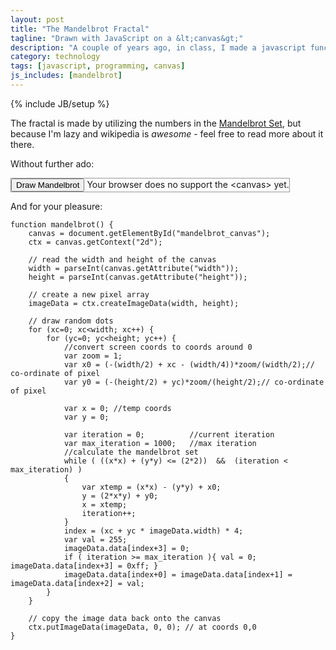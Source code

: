 ```yaml
---
layout: post
title: "The Mandelbrot Fractal"
tagline: "Drawn with JavaScript on a &lt;canvas&gt;"
description: "A couple of years ago, in class, I made a javascript function that draws the Mandelbrot Fractal."
category: technology
tags: [javascript, programming, canvas]
js_includes: [mandelbrot]
---
```

{% include JB/setup %}


<p>The fractal is made by utilizing the numbers in the <a href="http://en.wikipedia.org/wiki/Mandelbrot_set" title="Wikipedia on the Mandelbrot set">Mandelbrot Set</a>, but because I'm lazy and wikipedia is <em>awesome</em> - feel free to read more about it there.</p>

<p>Without further ado:</p>

<div style="border:1px solid #999;display:inline-block;margin:0;" >
    <button onclick="mandelbrot()">Draw Mandelbrot</button>
    <canvas id="mandelbrot_canvas" width="200" height="200">Your browser does no support the &lt;canvas&gt; yet.</canvas>
</div>


<p>And for your pleasure:</p>

<pre>
<code>function mandelbrot() {
    canvas = document.getElementById("mandelbrot_canvas");
    ctx = canvas.getContext("2d");

    // read the width and height of the canvas
    width = parseInt(canvas.getAttribute("width"));
    height = parseInt(canvas.getAttribute("height"));

    // create a new pixel array
    imageData = ctx.createImageData(width, height);

    // draw random dots
    for (xc=0; xc&lt;width; xc++) {
        for (yc=0; yc&lt;height; yc++) {
            //convert screen coords to coords around 0
            var zoom = 1;
            var x0 = (-(width/2) + xc - (width/4))*zoom/(width/2);// co-ordinate of pixel
            var y0 = (-(height/2) + yc)*zoom/(height/2);// co-ordinate of pixel

            var x = 0; //temp coords
            var y = 0;

            var iteration = 0;          //current iteration
            var max_iteration = 1000;   //max iteration
            //calculate the mandelbrot set
            while ( ((x*x) + (y*y) &lt;= (2*2))  &amp;&amp;  (iteration &lt; max_iteration) )
            {
                var xtemp = (x*x) - (y*y) + x0;
                y = (2*x*y) + y0;
                x = xtemp;
                iteration++;
            }
            index = (xc + yc * imageData.width) * 4;
            var val = 255;
            imageData.data[index+3] = 0;
            if ( iteration &gt;= max_iteration ){ val = 0; imageData.data[index+3] = 0xff; }
            imageData.data[index+0] = imageData.data[index+1] = imageData.data[index+2] = val;
        }
    }

    // copy the image data back onto the canvas
    ctx.putImageData(imageData, 0, 0); // at coords 0,0
}
</code>
</pre>


